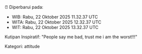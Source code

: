 ⏰ Diperbarui pada:
- WIB: Rabu, 22 Oktober 2025 11.32.37 UTC
- WITA: Rabu, 22 Oktober 2025 12.32.37 UTC
- WIT: Rabu, 22 Oktober 2025 13.32.37 UTC

Kutipan Inspiratif:
"People say me bad, trust me i am the worst!!!"


Kategori: attitude

